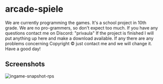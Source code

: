 # arcade-spiele
We are currently programming the games.
It's a school project in 10th grade.
We are no pro-grammers, so don't expect too much.
If you have any questions contact me on Discord: "privaula"
If the project is finished I will put anything up here and make a download available.
If any there are any problems concerning Copyright © just contact me and we will change it.
Have a good day!

## Screenshots
![ingame-snapshot-rps](https://github.com/Privaula/arcade-spiele/assets/43094366/d04fe488-3d27-442a-aa26-7ab6d4eccec7)
